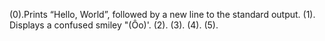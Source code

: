 (0).Prints “Hello, World”, followed by a new line to the standard output. (1). Displays a confused smiley "(Ôo)'. (2). (3). (4). (5). 
